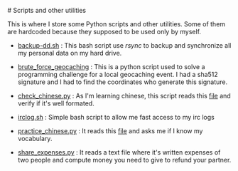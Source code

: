# Scripts and other utilities

This is where I store some Python scripts and other utilities. 
Some of them are hardcoded because they supposed to be used only by myself. 

* [backup-dd.sh](https://github.com/Nairwolf/scripts/blob/master/backup-dd.sh) : 
This bash script use *rsync* to backup and synchronize all my personal data on my hard 
drive.

* [brute_force_geocaching](https://github.com/Nairwolf/scripts/blob/master/brute_force_geocaching.py) :
This is a python script used to solve a programming challenge for a local geocaching 
event. I had a sha512 signature and I had to find the coordinates who generate this 
signature.

* [check_chinese.py](https://github.com/Nairwolf/scripts/blob/master/check_chinese.py) :
As I'm learning chinese, this script reads this [file](https://gitlab.com/Nairwolf/Chinese/blob/master/voca_et_phrases.md) 
and verify if it's well formated. 

* [irclog.sh](https://github.com/Nairwolf/scripts/blob/master/irclog.sh) : 
Simple bash script to allow me fast access to my irc logs

* [practice_chinese.py](https://github.com/Nairwolf/scripts/blob/master/practice_chinese.py) :
It reads this [file](https://gitlab.com/Nairwolf/Chinese/blob/master/voca_et_phrases.md) 
and asks me if I know my vocabulary.

* [share_expenses.py](https://github.com/Nairwolf/scripts/blob/master/share_expenses.py) :
It reads a text file where it's written expenses of two people and compute money you need 
to give to refund your partner.

